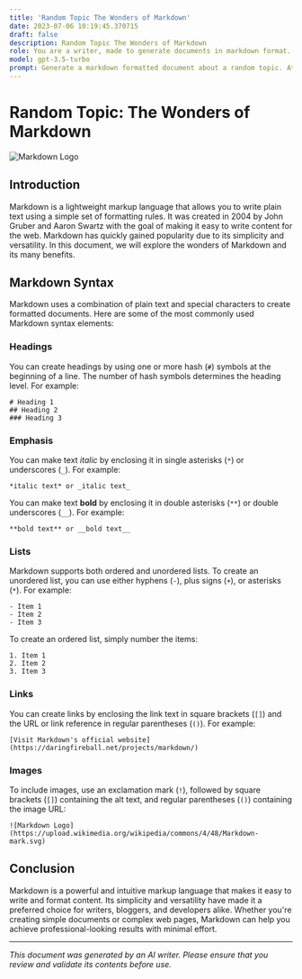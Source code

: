 ```yaml
---
title: 'Random Topic The Wonders of Markdown'
date: 2023-07-06 10:19:45.370715
draft: false
description: Random Topic The Wonders of Markdown
role: You are a writer, made to generate documents in markdown format. It is very important that all of the documents you generate are in valid markdown format.
model: gpt-3.5-turbo
prompt: Generate a markdown formatted document about a random topic. At the bottom, include a disclaimer explaining that the document was generated by you. The first line of the document should be the title. Make sure that the entire document is in proper markdown format, using a mix of various tags to make the document visually appealing.
---
```


# Random Topic: The Wonders of Markdown

![Markdown Logo](https://upload.wikimedia.org/wikipedia/commons/4/48/Markdown-mark.svg)

## Introduction

Markdown is a lightweight markup language that allows you to write plain text using a simple set of formatting rules. It was created in 2004 by John Gruber and Aaron Swartz with the goal of making it easy to write content for the web. Markdown has quickly gained popularity due to its simplicity and versatility. In this document, we will explore the wonders of Markdown and its many benefits.

## Markdown Syntax

Markdown uses a combination of plain text and special characters to create formatted documents. Here are some of the most commonly used Markdown syntax elements:

### Headings

You can create headings by using one or more hash (`#`) symbols at the beginning of a line. The number of hash symbols determines the heading level. For example:

```
# Heading 1
## Heading 2
### Heading 3
```

### Emphasis

You can make text *italic* by enclosing it in single asterisks (`*`) or underscores (`_`). For example:

```
*italic text* or _italic text_
```

You can make text **bold** by enclosing it in double asterisks (`**`) or double underscores (`__`). For example:

```
**bold text** or __bold text__
```

### Lists

Markdown supports both ordered and unordered lists. To create an unordered list, you can use either hyphens (`-`), plus signs (`+`), or asterisks (`*`). For example:

```
- Item 1
- Item 2
- Item 3
```

To create an ordered list, simply number the items:

```
1. Item 1
2. Item 2
3. Item 3
```

### Links

You can create links by enclosing the link text in square brackets (`[]`) and the URL or link reference in regular parentheses (`()`). For example:

```
[Visit Markdown's official website](https://daringfireball.net/projects/markdown/)
```

### Images

To include images, use an exclamation mark (`!`), followed by square brackets (`[]`) containing the alt text, and regular parentheses (`()`) containing the image URL:

```
![Markdown Logo](https://upload.wikimedia.org/wikipedia/commons/4/48/Markdown-mark.svg)
```

## Conclusion

Markdown is a powerful and intuitive markup language that makes it easy to write and format content. Its simplicity and versatility have made it a preferred choice for writers, bloggers, and developers alike. Whether you're creating simple documents or complex web pages, Markdown can help you achieve professional-looking results with minimal effort.

---

*This document was generated by an AI writer. Please ensure that you review and validate its contents before use.*